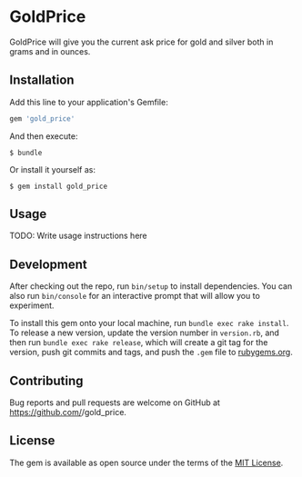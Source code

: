 # GoldPrice

GoldPrice will give you the current ask price for gold and silver both in grams and in ounces. 

## Installation

Add this line to your application's Gemfile:

```ruby
gem 'gold_price'
```

And then execute:

    $ bundle

Or install it yourself as:

    $ gem install gold_price

## Usage

TODO: Write usage instructions here

## Development

After checking out the repo, run `bin/setup` to install dependencies. You can also run `bin/console` for an interactive prompt that will allow you to experiment.

To install this gem onto your local machine, run `bundle exec rake install`. To release a new version, update the version number in `version.rb`, and then run `bundle exec rake release`, which will create a git tag for the version, push git commits and tags, and push the `.gem` file to [rubygems.org](https://rubygems.org).

## Contributing

Bug reports and pull requests are welcome on GitHub at https://github.com/<github username>/gold_price.

## License

The gem is available as open source under the terms of the [MIT License](http://opensource.org/licenses/MIT).
